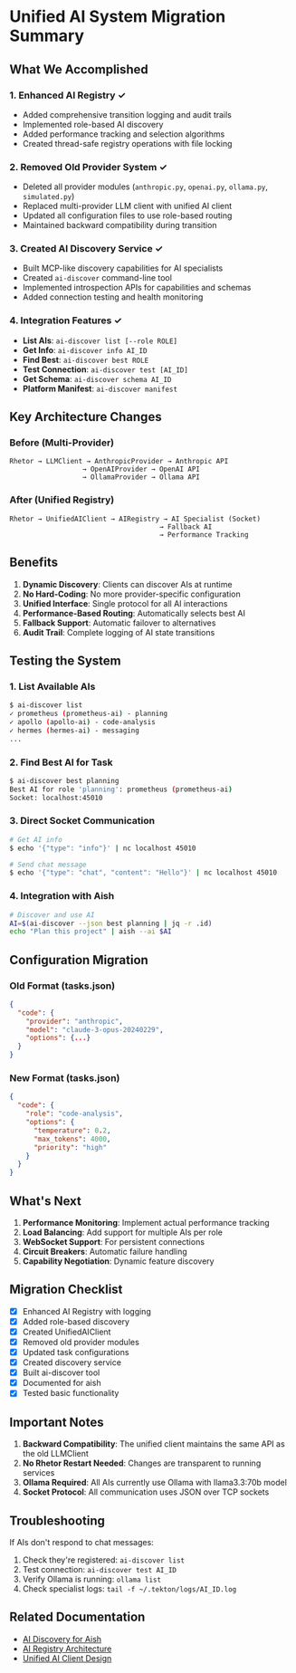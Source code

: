 # Unified AI System Migration Summary

## What We Accomplished

### 1. Enhanced AI Registry ✓
- Added comprehensive transition logging and audit trails
- Implemented role-based AI discovery
- Added performance tracking and selection algorithms
- Created thread-safe registry operations with file locking

### 2. Removed Old Provider System ✓
- Deleted all provider modules (`anthropic.py`, `openai.py`, `ollama.py`, `simulated.py`)
- Replaced multi-provider LLM client with unified AI client
- Updated all configuration files to use role-based routing
- Maintained backward compatibility during transition

### 3. Created AI Discovery Service ✓
- Built MCP-like discovery capabilities for AI specialists
- Created `ai-discover` command-line tool
- Implemented introspection APIs for capabilities and schemas
- Added connection testing and health monitoring

### 4. Integration Features ✓
- **List AIs**: `ai-discover list [--role ROLE]`
- **Get Info**: `ai-discover info AI_ID`
- **Find Best**: `ai-discover best ROLE`
- **Test Connection**: `ai-discover test [AI_ID]`
- **Get Schema**: `ai-discover schema AI_ID`
- **Platform Manifest**: `ai-discover manifest`

## Key Architecture Changes

### Before (Multi-Provider)
```
Rhetor → LLMClient → AnthropicProvider → Anthropic API
                  → OpenAIProvider → OpenAI API
                  → OllamaProvider → Ollama API
```

### After (Unified Registry)
```
Rhetor → UnifiedAIClient → AIRegistry → AI Specialist (Socket)
                                     → Fallback AI
                                     → Performance Tracking
```

## Benefits

1. **Dynamic Discovery**: Clients can discover AIs at runtime
2. **No Hard-Coding**: No more provider-specific configuration
3. **Unified Interface**: Single protocol for all AI interactions
4. **Performance-Based Routing**: Automatically selects best AI
5. **Fallback Support**: Automatic failover to alternatives
6. **Audit Trail**: Complete logging of AI state transitions

## Testing the System

### 1. List Available AIs
```bash
$ ai-discover list
✓ prometheus (prometheus-ai) - planning
✓ apollo (apollo-ai) - code-analysis
✓ hermes (hermes-ai) - messaging
...
```

### 2. Find Best AI for Task
```bash
$ ai-discover best planning
Best AI for role 'planning': prometheus (prometheus-ai)
Socket: localhost:45010
```

### 3. Direct Socket Communication
```bash
# Get AI info
$ echo '{"type": "info"}' | nc localhost 45010

# Send chat message
$ echo '{"type": "chat", "content": "Hello"}' | nc localhost 45010
```

### 4. Integration with Aish
```bash
# Discover and use AI
AI=$(ai-discover --json best planning | jq -r .id)
echo "Plan this project" | aish --ai $AI
```

## Configuration Migration

### Old Format (tasks.json)
```json
{
  "code": {
    "provider": "anthropic",
    "model": "claude-3-opus-20240229",
    "options": {...}
  }
}
```

### New Format (tasks.json)
```json
{
  "code": {
    "role": "code-analysis",
    "options": {
      "temperature": 0.2,
      "max_tokens": 4000,
      "priority": "high"
    }
  }
}
```

## What's Next

1. **Performance Monitoring**: Implement actual performance tracking
2. **Load Balancing**: Add support for multiple AIs per role
3. **WebSocket Support**: For persistent connections
4. **Circuit Breakers**: Automatic failure handling
5. **Capability Negotiation**: Dynamic feature discovery

## Migration Checklist

- [x] Enhanced AI Registry with logging
- [x] Added role-based discovery
- [x] Created UnifiedAIClient
- [x] Removed old provider modules
- [x] Updated task configurations
- [x] Created discovery service
- [x] Built ai-discover tool
- [x] Documented for aish
- [x] Tested basic functionality

## Important Notes

1. **Backward Compatibility**: The unified client maintains the same API as the old LLMClient
2. **No Rhetor Restart Needed**: Changes are transparent to running services
3. **Ollama Required**: All AIs currently use Ollama with llama3.3:70b model
4. **Socket Protocol**: All communication uses JSON over TCP sockets

## Troubleshooting

If AIs don't respond to chat messages:
1. Check they're registered: `ai-discover list`
2. Test connection: `ai-discover test AI_ID`
3. Verify Ollama is running: `ollama list`
4. Check specialist logs: `tail -f ~/.tekton/logs/AI_ID.log`

## Related Documentation

- [AI Discovery for Aish](./AIDiscoveryForAish.md)
- [AI Registry Architecture](../Architecture/AIRegistryArchitecture.md)
- [Unified AI Client Design](../Architecture/UnifiedAIClient.md)